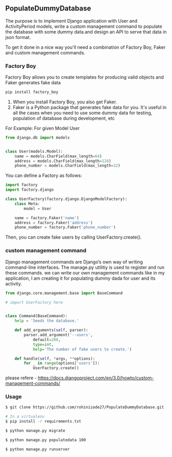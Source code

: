 ## PopulateDummyDatabase
The purpose is to implement Django application with User and ActivityPeriod models, write
a custom management command to populate the database with some dummy data.and design an 
API to serve that data in json format.

To get it done in a nice way you'll need a combination of Factory Boy, Faker and custom management commands.

### Factory Boy
Factory Boy allows you to create templates for producing valid objects and Faker generates fake data
```bash
pip install factory_boy
```
1) When you install Factory Boy, you also get Faker.
2) Faker is a Python package that generates fake data for you.
It's useful in all the cases when you need to use some dummy data for testing,
population of database during development, etc

For Example:
For  given Model User
```python
from django.db import models


class User(models.Model):
    name = models.CharField(max_length=64)
    address = models.CharField(max_length=128)
    phone_number = models.CharField(max_length=32)
```
You can define a Factory as follows:

```python
import factory  
import factory.django

class UserFactory(factory.django.DjangoModelFactory):  
    class Meta:
        model = User

    name = factory.Faker('name')
    address = factory.Faker('address')
    phone_number = factory.Faker('phone_number')
```
Then, you can create fake users by calling UserFactory.create().

### custom management command 
Django management commands are Django’s own way of writing command-line interfaces.
The manage.py utilitiy is used to register and run these commands.
we can write our own management commands like in my application,
I am creating it for populating dummy dada for user and its activity.

```python
from django.core.management.base import BaseCommand

# import UserFactory here


class Command(BaseCommand):
    help = 'Seeds the database.'

    def add_arguments(self, parser):
        parser.add_argument('--users',
            default=200,
            type=int,
            help='The number of fake users to create.')

    def handle(self, *args, **options):
        for _ in range(options['users']):
            UserFactory.create()
```

please refere - https://docs.djangoproject.com/en/3.0/howto/custom-management-commands/

### Usage
```bash
$ git clone https://github.com/rohinizade27/PopulateDummyDatabase.git

# In a virtualenv
$ pip install -r requirements.txt

$ python manage.py migrate

$ python manage.py populatedata 100

$ python manage.py runserver
```
